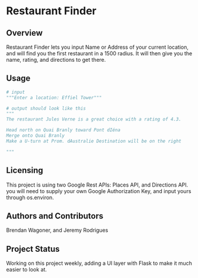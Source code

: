 # Restaurant Finder

## Overview

Restaurant Finder lets you input Name or Address of your current location, and will find you the first restaurant in a 1500 radius. It will then give you the name, rating, and directions to get there.

## Usage

```python
# input
"""Enter a location: Effiel Tower"""

# output should look like this
"""
The restaurant Jules Verne is a great choice with a rating of 4.3.

Head north on Quai Branly toward Pont dIéna
Merge onto Quai Branly
Make a U-turn at Prom. dAustralie Destination will be on the right

"""
```

## Licensing

This project is using two Google Rest APIs:
Places API, and Directions API. you will need to supply your own Google Authorization Key, and input yours through os.environ. 

## Authors and Contributors

Brendan Wagoner, and Jeremy Rodrigues

## Project Status

Working on this project weekly, adding a UI layer with Flask to make it much easier to look at. 